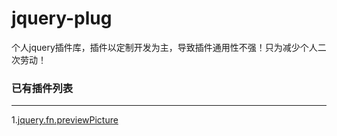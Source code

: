 jquery-plug
===================================
  个人jquery插件库，插件以定制开发为主，导致插件通用性不强！只为减少个人二次劳动！

  
### 已有插件列表
-----------------------------------
1.[jquery.fn.previewPicture](https://github.com/djune/jquery-plug/tree/master/jquery.fn.previewPicture)<br/>



